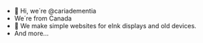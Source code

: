 - 👋 Hi, we´re @cariadementia
- We´re from Canada
- 🍃 We make simple websites for eInk displays and old devices.
- And more...
<!---
cariadementia/cariadementia is a ✨ special ✨ repository because its `README.md` (this file) appears on your GitHub profile.
You can click the Preview link to take a look at your changes.
--->

